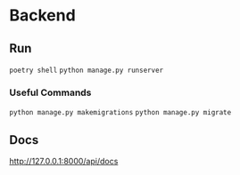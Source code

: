 # Backend

## Run

`poetry shell`
`python manage.py runserver`

### Useful Commands

`python manage.py makemigrations`
`python manage.py migrate`

## Docs

<http://127.0.0.1:8000/api/docs>
